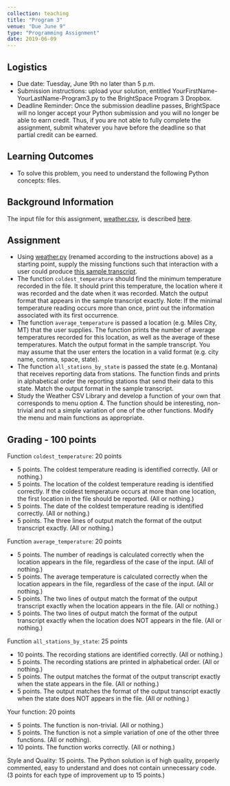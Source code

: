 ```yaml
---
collection: teaching
title: "Program 3"
venue: "Due June 9"
type: "Programming Assignment"
date: 2019-06-09
---
```


## Logistics
* Due date: Tuesday, June 9th no later than 5 p.m.
* Submission instructions: upload your solution, entitled YourFirstName-YourLastName-Program3.py to the BrightSpace Program 3 Dropbox.
* Deadline Reminder: Once the submission deadline passes, BrightSpace will no longer accept your
Python submission and you will no longer be able to earn credit.
Thus, if you are not able to fully complete the assignment, submit whatever you have before
the deadline so that partial credit can be earned.

## Learning Outcomes
* To solve this problem, you need to understand the following Python concepts: files.

## Background Information
The input file for this assignment, [weather.csv](https://lgw2.github.io/teaching/csci127-summer-2019/assignments/weather.csv),
is described [here](https://think.cs.vt.edu/corgis/csv/weather/weather.html).

## Assignment
* Using [weather.py](https://lgw2.github.io/teaching/csci127-summer-2019/assignments/weather.py)
(renamed according to the instructions above) as a starting point, supply the missing functions
such that interaction with a user could produce [this sample transcript](https://lgw2.github.io/teaching/csci127-summer-2019/assignments/transcript-weather.txt).
* The function `coldest_temperature` should find the minimum temperature recorded in the file.
It should print this temperature, the location where it was recorded and the date when it was recorded.
Match the output format that appears in the sample transcript exactly. Note: If the minimal
temperature reading occurs more than once, print out the information associated with its first occurrence.
* The function `average_temperature` is passed a location (e.g. Miles City, MT) that the user supplies.
The function prints the number of average temperatures recorded for this location,
as well as the average of these temperatures. Match the output format in the sample transcript.
You may assume that the user enters the location in a valid format (e.g. city name, comma, space, state).
* The function `all_stations_by_state` is passed the state (e.g. Montana) that receives
reporting data from stations. The function finds and prints in alphabetical order the
reporting stations that send their data to this state. Match the output format in the sample transcript.
* Study the Weather CSV Library and develop a function of your own that corresponds to menu option 4.
The function should be interesting, non-trivial and not a simple variation of one of the other functions.
Modify the menu and main functions as appropriate.

## Grading - 100 points
Function `coldest_temperature`: 20 points
* 5 points. The coldest temperature reading is identified correctly. (All or nothing.)
* 5 points. The location of the coldest temperature reading is identified correctly.
If the coldest temperature occurs at more than one location, the first location in the file should be reported. (All or nothing.)
* 5 points. The date of the coldest temperature reading is identified correctly. (All or nothing.)
* 5 points. The three lines of output match the format of the output transcript exactly. (All or nothing.)

Function `average_temperature`: 20 points
* 5 points. The number of readings is calculated correctly when the location appears in the file, regardless of the case of the input. (All of nothing.)
* 5 points. The average temperature is calculated correctly when the location appears in the file, regardless of the case of the input. (All or nothing.)
* 5 points. The two lines of output match the format of the output transcript exactly when the location appears in the file. (All or nothing.)
* 5 points. The two lines of output match the format of the output transcript exactly when the location does NOT appears in the file. (All or nothing.)

Function `all_stations_by_state`: 25 points
* 10 points. The recording stations are identified correctly. (All or nothing.)
* 5 points. The recording stations are printed in alphabetical order. (All or nothing.)
* 5 points. The output matches the format of the output transcript exactly when the state appears in the file. (All or nothing.)
* 5 points. The output matches the format of the output transcript exactly when the state does NOT appears in the file. (All or nothing.)

Your function: 20 points
* 5 points. The function is non-trivial. (All or nothing.)
* 5 points. The function is not a simple variation of one of the other three functions. (All or nothing).
* 10 points. The function works correctly. (All or nothing.)

Style and Quality: 15 points.
The Python solution is of high quality, properly commented, easy to understand and does not contain unnecessary code. (3 points for each type of improvement up to 15 points.)
